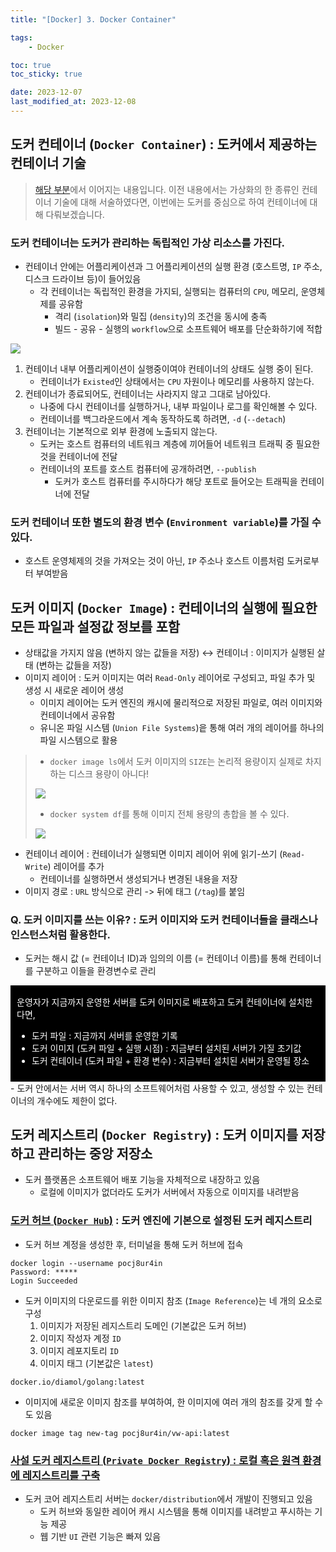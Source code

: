 ```yaml
---
title: "[Docker] 3. Docker Container"

tags:
    - Docker

toc: true
toc_sticky: true

date: 2023-12-07
last_modified_at: 2023-12-08
---
```


## 도커 컨테이너 (```Docker Container```) : 도커에서 제공하는 컨테이너 기술

> <a href="https://pocj8ur4in.github.io//docker1/#컨테이너-container--소프트웨어-패키지-software-package의-추상화">해당 부분</a>에서 이어지는 내용입니다. 이전 내용에서는 가상화의 한 종류인 컨테이너 기술에 대해 서술하였다면, 이번에는 도커를 중심으로 하여 컨테이너에 대해 다뤄보겠습니다.

### 도커 컨테이너는 도커가 관리하는 독립적인 가상 리소스를 가진다.
- 컨테이너 안에는 어플리케이션과 그 어플리케이션의 실행 환경 (호스트명, ```IP``` 주소, 디스크 드라이브 등)이 들어있음
  - 각 컨테이너는 독립적인 환경을 가지되, 실행되는 컴퓨터의 ```CPU```, 메모리, 운영체제를 공유함
    - 격리 (```isolation```)와 밀집 (```density```)의 조건을 동시에 충족
    - 빌드 - 공유 - 실행의 ```workflow```으로 소프트웨어 배포를 단순화하기에 적합

<img src="https://github.com/pocj8ur4in/pocj8ur4in.github.io/assets/105341168/29e20ccf-68e2-417e-82aa-deffbab42585">

1. 컨테이너 내부 어플리케이션이 실행중이여야 컨테이너의 상태도 실행 중이 된다.
   - 컨테이너가 ```Existed```인 상태에서는 ```CPU``` 자원이나 메모리를 사용하지 않는다.
2. 컨테이너가 종료되어도, 컨테이너는 사라지지 않고 그대로 남아있다.
   - 나중에 다시 컨테이너를 실행하거나, 내부 파일이나 로그를 확인해볼 수 있다.
   - 컨테이너를 백그라운드에서 계속 동작하도록 하려면, ```-d``` (```--detach```)
3. 컨테이너는 기본적으로 외부 환경에 노출되지 않는다.
   - 도커는 호스트 컴퓨터의 네트워크 계층에 끼어들어 네트워크 트래픽 중 필요한 것을 컨테이너에 전달
   - 컨테이너의 포트를 호스트 컴퓨터에 공개하려면, ```--publish```
     - 도커가 호스트 컴퓨터를 주시하다가 해당 포트로 들어오는 트래픽을 컨테이너에 전달

### 도커 컨테이너 또한 별도의 환경 변수 (```Environment variable```)를 가질 수 있다.
- 호스트 운영체제의 것을 가져오는 것이 아닌, ```IP``` 주소나 호스트 이름처럼 도커로부터 부여받음

## 도커 이미지 (```Docker Image```) : 컨테이너의 실행에 필요한 모든 파일과 설정값 정보를 포함
- 상태값을 가지지 않음 (변하지 않는 값들을 저장) ↔ 컨테이너 : 이미지가 실행된 살태 (변하는 값들을 저장)
- 이미지 레이어 : 도커 이미지는 여러 ```Read-Only``` 레이어로 구성되고, 파일 추가 및 생성 시 새로운 레이어 생성
  - 이미지 레이어는 도커 엔진의 캐시에 물리적으로 저장된 파일로, 여러 이미지와 컨테이너에서 공유함
  - 유니온 파일 시스템 (```Union File Systems```)읕 통해 여러 개의 레이어를 하나의 파일 시스템으로 활용

> - ```docker image ls```에서 도커 이미지의 ```SIZE```는 논리적 용량이지 실제로 차지하는 디스크 용량이 아니다!
> 
> <img src="https://github.com/pocj8ur4in/pocj8ur4in.github.io/assets/105341168/9ea0b979-d07d-4a66-900a-e3ecd0c3142b">
>
> - ```docker system df```를 통해 이미지 전체 용량의 총합을 볼 수 있다.
>
> <img src="https://github.com/pocj8ur4in/pocj8ur4in.github.io/assets/105341168/7c554710-303b-4e28-81df-e699a9fbbe89">


- 컨테이너 레이어 : 컨테이너가 실행되면 이미지 레이어 위에 읽기-쓰기 (```Read-Write```) 레이어를 추가
  - 컨테이너를 실행하면서 생성되거나 변경된 내용을 저장
- 이미지 경로 : ```URL``` 방식으로 관리 -> 뒤에 태그 (```/tag```)를 붙임

### Q. 도커 이미지를 쓰는 이유? : 도커 이미지와 도커 컨테이너들을 클래스나 인스턴스처럼 활용한다.
- 도커는 해시 값 (= 컨테이너 ID)과 임의의 이름 (= 컨테이너 이름)를 통해 컨테이너를 구분하고 이들을 환경변수로 관리

<div style="color: white; padding: 3% 2% 2% 2%; background-color: black;">
운영자가 지금까지 운영한 서버를 도커 이미지로 배포하고 도커 컨테이너에 설치한다면,
<ul>
  <li>도커 파일 : 지금까지 서버를 운영한 기록</li>
  <li>도커 이미지 (도커 파일 + 실행 시점) : 지금부터 설치된 서버가 가질 초기값</li>
  <li>도커 컨테이너 (도커 파일 + 환경 변수) : 지금부터 설치된 서버가 운영될 장소</li>
</ul>
</div>
- 도커 안에서는 서버 역시 하나의 소프트웨어처럼 사용할 수 있고, 생성할 수 있는 컨테이너의 개수에도 제한이 없다.

## 도커 레지스트리 (```Docker Registry```) : 도커 이미지를 저장하고 관리하는 중앙 저장소

- 도커 플랫폼은 소프트웨어 배포 기능을 자체적으로 내장하고 있음
  - 로컬에 이미지가 없더라도 도커가 서버에서 자동으로 이미지를 내려받음

### <a href="https://hub.docker.com">도커 허브 (```Docker Hub```)</a> : 도커 엔진에 기본으로 설정된 도커 레지스트리

- 도커 허브 계정을 생성한 후, 터미널을 통해 도커 허브에 접속

```
docker login --username pocj8ur4in
Password: *****
Login Succeeded
```

- 도커 이미지의 다운로드를 위한 이미지 참조 (```Image Reference```)는 네 개의 요소로 구성
  1. 이미지가 저장된 레지스트리 도메인 (기본값은 도커 허브)
  2. 이미지 작성자 계정 ```ID```
  3. 이미지 레포지토리 ```ID```
  4. 이미지 태그 (기본값은 ```latest```)

```
docker.io/diamol/golang:latest
```

- 이미지에 새로운 이미지 참조를 부여하여, 한 이미지에 여러 개의 참조를 갖게 할 수도 있음

```
docker image tag new-tag pocj8ur4in/vw-api:latest
```

### <a href="https://waspro.tistory.com/532">사설 도커 레지스트리 (```Private Docker Registry```) : 로컬 혹은 원격 환경에 레지스트리를 구축</a>

- 도커 코어 레지스트리 서버는 ```docker/distribution```에서 개발이 진행되고 있음
  - 도커 허브와 동일한 레이어 캐시 시스템을 통해 이미지를 내려받고 푸시하는 기능 제공
  - 웹 기반 ```UI``` 관련 기능은 빠져 있음

